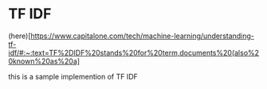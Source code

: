 # TF IDF 
(here)[https://www.capitalone.com/tech/machine-learning/understanding-tf-idf/#:~:text=TF%2DIDF%20stands%20for%20term,documents%20(also%20known%20as%20a]

this is a sample implemention of TF IDF
